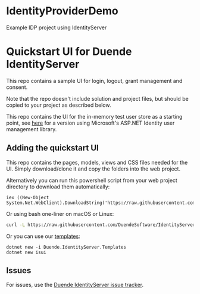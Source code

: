 # IdentityProviderDemo
Example IDP project using IdentityServer


# Quickstart UI for Duende IdentityServer
This repo contains a sample UI for login, logout, grant management and consent.

Note that the repo doesn't include solution and project files, but should be copied to your project as described below.

This repo contains the UI for the in-memory test user store as a starting point, see [here](https://github.com/DuendeSoftware/IdentityServer.Quickstart.UI.AspNetIdentity) for a version using Microsoft's ASP.NET Identity user management library.

## Adding the quickstart UI
This repo contains the pages, models, views and CSS files needed for the UI. Simply download/clone it and copy the folders into the web project.

Alternatively you can run this powershell script from your web project directory to download them automatically:

```
iex ((New-Object System.Net.WebClient).DownloadString('https://raw.githubusercontent.com/DuendeSoftware/IdentityServer.Quickstart.UI/main/getmain.ps1'))
```

Or using bash one-liner on macOS or Linux:

```bash
curl -L https://raw.githubusercontent.com/DuendeSoftware/IdentityServer.Quickstart.UI/main/getmain.sh | bash
```

Or you can use our [templates](https://github.com/DuendeSoftware/IdentityServer.Templates):

```
dotnet new -i Duende.IdentityServer.Templates
dotnet new isui
```

## Issues
For issues, use the [Duende IdentityServer issue tracker](https://github.com/DuendeSoftware/IdentityServer/issues).
